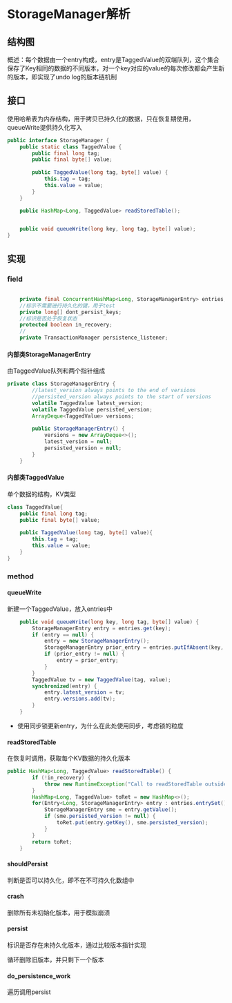 # StorageManager解析

## 结构图

概述：每个数据由一个entry构成，entry是TaggedValue的双端队列，这个集合保存了Key相同的数据的不同版本，对一个key对应的value的每次修改都会产生新的版本，即实现了undo log的版本链机制

## 接口

使用哈希表为内存结构，用于拷贝已持久化的数据，只在恢复期使用，queueWrite提供持久化写入

```java
public interface StorageManager {
	public static class TaggedValue {
		public final long tag;
		public final byte[] value;
		
		public TaggedValue(long tag, byte[] value) {
			this.tag = tag;
			this.value = value;
		}
	}

	public HashMap<Long, TaggedValue> readStoredTable();


	public void queueWrite(long key, long tag, byte[] value);
}
```

## 实现

### field

```java

	private final ConcurrentHashMap<Long, StorageManagerEntry> entries;
	//标示不需要进行持久化的键，用于test
	private long[] dont_persist_keys;
	//标识是否处于恢复状态
	protected boolean in_recovery;
	//
	private TransactionManager persistence_listener;
```

#### 内部类StorageManagerEntry 

由TaggedValue队列和两个指针组成

```java
private class StorageManagerEntry {
		//latest_version always points to the end of versions
		//persisted_version always points to the start of versions
		volatile TaggedValue latest_version;
		volatile TaggedValue persisted_version;
		ArrayDeque<TaggedValue> versions;
		
		public StorageManagerEntry() {
			versions = new ArrayDeque<>();
			latest_version = null;
			persisted_version = null;
		}
	}
```

#### 内部类TaggedValue

单个数据的结构，KV类型

```java
class TaggedValue{
    public final long tag;
    public final byte[] value;
     
    public TaggedValue(long tag, byte[] value){
        this.tag = tag;
        this.value = value;
    }
}

```

### method

#### queueWrite

新建一个TaggedValue，放入entries中

```java
	public void queueWrite(long key, long tag, byte[] value) {
		StorageManagerEntry entry = entries.get(key);
		if (entry == null) {
			entry = new StorageManagerEntry();
			StorageManagerEntry prior_entry = entries.putIfAbsent(key, entry);
			if (prior_entry != null) {
				entry = prior_entry;
			}
		}
		TaggedValue tv = new TaggedValue(tag, value);
		synchronized(entry) {
			entry.latest_version = tv;
			entry.versions.add(tv);
		}
	}
```

* 使用同步锁更新entry，为什么在此处使用同步，考虑锁的粒度

#### readStoredTable

在恢复时调用，获取每个KV数据的持久化版本

```java
public HashMap<Long, TaggedValue> readStoredTable() {
		if (!in_recovery) {
			throw new RuntimeException("Call to readStoredTable outside of recovery.");
		}
		HashMap<Long, TaggedValue> toRet = new HashMap<>();
		for(Entry<Long, StorageManagerEntry> entry : entries.entrySet()) {
			StorageManagerEntry sme = entry.getValue();
			if (sme.persisted_version != null) {
				toRet.put(entry.getKey(), sme.persisted_version);
			}
		}
		return toRet;
	}
```

#### shouldPersist

判断是否可以持久化，即不在不可持久化数组中

####  crash

删除所有未初始化版本，用于模拟崩溃

#### persist

标识是否存在未持久化版本，通过比较版本指针实现

循环删除旧版本，并只剩下一个版本

#### do_persistence_work

遍历调用persist